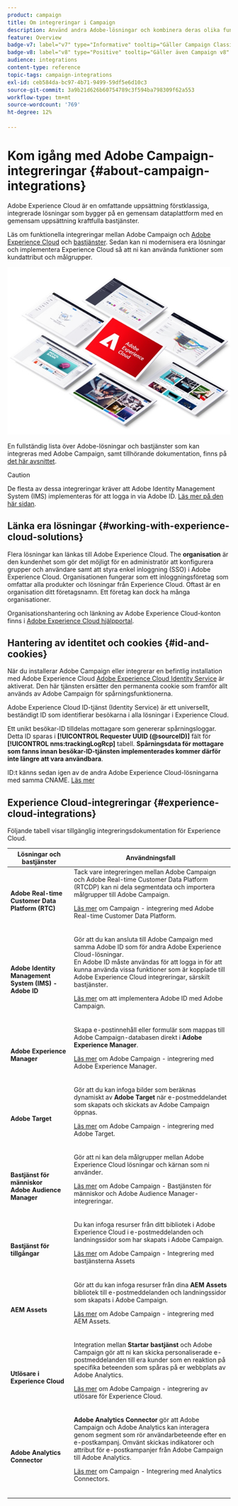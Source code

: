```yaml
---
product: campaign
title: Om integreringar i Campaign
description: Använd andra Adobe-lösningar och kombinera deras olika funktioner med Campaign
feature: Overview
badge-v7: label="v7" type="Informative" tooltip="Gäller Campaign Classic v7"
badge-v8: label="v8" type="Positive" tooltip="Gäller även Campaign v8"
audience: integrations
content-type: reference
topic-tags: campaign-integrations
exl-id: ceb584da-bc97-4b71-9499-59df5e6d10c3
source-git-commit: 3a9b21d626b60754789c3f594ba798309f62a553
workflow-type: tm+mt
source-wordcount: '769'
ht-degree: 12%

---
```


# Kom igång med Adobe Campaign-integreringar {#about-campaign-integrations}



Adobe Experience Cloud är en omfattande uppsättning förstklassiga, integrerade lösningar som bygger på en gemensam dataplattform med en gemensam uppsättning kraftfulla bastjänster.

Läs om funktionella integreringar mellan Adobe Campaign och [Adobe Experience Cloud](https://experienceleague.adobe.com/docs/core-services/interface/marketing-cloud-integrations.html) och [bastjänster](https://experienceleague.adobe.com/docs/core-services/interface/about-core-services/core-services.html). Sedan kan ni modernisera era lösningar och implementera Experience Cloud så att ni kan använda funktioner som kundattribut och målgrupper.

![](assets/ExCloud-solutions.png)

En fullständig lista över Adobe-lösningar och bastjänster som kan integreras med Adobe Campaign, samt tillhörande dokumentation, finns på [det här avsnittet](#experience-cloud-integrations).

>[!CAUTION]
>
>De flesta av dessa integreringar kräver att Adobe Identity Management System (IMS) implementeras för att logga in via Adobe ID. [Läs mer på den här sidan](../../integrations/using/about-adobe-id.md).
>

## Länka era lösningar {#working-with-experience-cloud-solutions}

Flera lösningar kan länkas till Adobe Experience Cloud. The **organisation** är den kundenhet som gör det möjligt för en administratör att konfigurera grupper och användare samt att styra enkel inloggning (SSO) i Adobe Experience Cloud. Organisationen fungerar som ett inloggningsföretag som omfattar alla produkter och lösningar från Experience Cloud. Oftast är en organisation ditt företagsnamn. Ett företag kan dock ha många organisationer.

Organisationshantering och länkning av Adobe Experience Cloud-konton finns i [Adobe Experience Cloud hjälpportal](https://experienceleague.adobe.com/docs/core-services/interface/manage-users-and-products/organizations.html).

## Hantering av identitet och cookies {#id-and-cookies}

När du installerar Adobe Campaign eller integrerar en befintlig installation med Adobe Experience Cloud [Adobe Experience Cloud Identity Service](https://experienceleague.adobe.com/docs/id-service/using/home.html) är aktiverat. Den här tjänsten ersätter den permanenta cookie som framför allt används av Adobe Campaign för spårningsfunktionerna.

Adobe Experience Cloud ID-tjänst (Identity Service) är ett universellt, beständigt ID som identifierar besökarna i alla lösningar i Experience Cloud.

Ett unikt besökar-ID tilldelas mottagare som genererar spårningsloggar. Detta ID sparas i **[!UICONTROL Requester UUID (@sourceID)]** fält för **[!UICONTROL nms:trackingLogRcp]** tabell. **Spårningsdata för mottagare som fanns innan besökar-ID-tjänsten implementerades kommer därför inte längre att vara användbara**.

ID:t känns sedan igen av de andra Adobe Experience Cloud-lösningarna med samma CNAME. [Läs mer](https://experienceleague.adobe.com/docs/id-service/using/reference/analytics-reference/cname.html)

## Experience Cloud-integreringar {#experience-cloud-integrations}

Följande tabell visar tillgänglig integreringsdokumentation för Experience Cloud.

<table> 
 <thead> 
  <tr> 
   <th> Lösningar och bastjänster<br /> </th> 
   <th> Användningsfall<br /> </th> 
  </tr> 
 </thead> 
 <tbody> 
  <tr> 
   <td> <strong>Adobe Real-time Customer Data Platform (RTC)</strong><br /> </td> 
   <td> Tack vare integreringen mellan Adobe Campaign och Adobe Real-time Customer Data Platform (RTCDP) kan ni dela segmentdata och importera målgrupper till Adobe Campaign.<br /> <p><a href="../../integrations/using/get-started-sources-destinations.md">Läs mer</a> om Campaign - integrering med Adobe Real-time Customer Data Platform.</p><br /> </td> 
  </tr> 
  <tr> 
   <td> <strong>Adobe Identity Management System (IMS) - Adobe ID</strong><br /> </td> 
   <td> Gör att du kan ansluta till Adobe Campaign med samma Adobe ID som för andra Adobe Experience Cloud-lösningar.<br /> En Adobe ID måste användas för att logga in för att kunna använda vissa funktioner som är kopplade till Adobe Experience Cloud integreringar, särskilt bastjänster.<br /> <p><a href="../../integrations/using/about-adobe-id.md">Läs mer</a> om att implementera Adobe ID med Adobe Campaign.</p><br /> </td> 
  </tr> 
  <tr> 
   <td> <strong>Adobe Experience Manager</strong><br /> </td> 
   <td> Skapa e-postinnehåll eller formulär som mappas till Adobe Campaign-databasen direkt i <strong>Adobe Experience Manager</strong>.<br /> <p><a href="../../integrations/using/about-adobe-experience-manager.md">Läs mer</a> om Adobe Campaign - integrering med Adobe Experience Manager.</p><br /> </td> 
  </tr> 
  <tr> 
   <td> <strong>Adobe Target</strong><br /> </td> 
   <td> Gör att du kan infoga bilder som beräknas dynamiskt av <strong>Adobe Target</strong> när e-postmeddelandet som skapats och skickats av Adobe Campaign öppnas.<br /> <p><a href="../../integrations/using/integrating-with-adobe-target.md">Läs mer</a> om Adobe Campaign - integrering med Adobe Target.</p><br /> </td> 
  </tr> 
  <tr> 
   <td> <strong>Bastjänst för människor</strong><br /> <strong>Adobe Audience Manager</strong><br /> </td> 
   <td> Gör att ni kan dela målgrupper mellan Adobe Experience Cloud lösningar och kärnan som ni använder.<br /> <p><a href="../../integrations/using/sharing-audiences-with-adobe-experience-cloud.md">Läs mer</a> om Adobe Campaign - Bastjänsten för människor och Adobe Audience Manager-integreringar.</p><br /> </td> 
  </tr> 
  <tr> 
   <td> <strong>Bastjänst för tillgångar</strong><br /> </td> 
   <td> Du kan infoga resurser från ditt bibliotek i Adobe Experience Cloud i e-postmeddelanden och landningssidor som har skapats i Adobe Campaign.<br /> <p><a href="../../integrations/using/configuring-access-to-assets.md#integrating-with-experience-cloud-assets">Läs mer</a> om Adobe Campaign - Integrering med bastjänsterna Assets</p><br /> </td> 
  </tr> 
  <tr> 
   <td> <strong>AEM Assets</strong><br /> </td> 
   <td> Gör att du kan infoga resurser från dina <strong>AEM Assets</strong> bibliotek till e-postmeddelanden och landningssidor som skapats i Adobe Campaign.<br /> <p><a href="../../integrations/using/configuring-access-to-assets.md#integrating-with-aem-assets">Läs mer</a> om Adobe Campaign - integrering med AEM Assets.</p><br /> </td> 
  </tr> 
  <tr> 
   <td> <strong>Utlösare i Experience Cloud</strong><br /> </td> 
   <td> Integration mellan <strong>Startar bastjänst</strong> och Adobe Campaign gör att ni kan skicka personaliserade e-postmeddelanden till era kunder som en reaktion på specifika beteenden som spåras på er webbplats av Adobe Analytics.<br /> <p><a href="https://helpx.adobe.com/se/campaign/kb/triggers-and-campaign.html">Läs mer</a> om Adobe Campaign - integrering av utlösare för Experience Cloud.</p><br /> </td> 
  </tr> 
  <tr> 
   <td> <strong>Adobe Analytics Connector</strong><br /> </td> 
   <td> <strong>Adobe Analytics Connector</strong> gör att Adobe Campaign och Adobe Analytics kan interagera genom segment som rör användarbeteende efter en e-postkampanj. Omvänt skickas indikatorer och attribut för e-postkampanjer från Adobe Campaign till Adobe Analytics.<br /> <p><a href="../../platform/using/adobe-analytics-connector.md">Läs mer</a> om Campaign - Integrering med Analytics Connectors.</p><br /> </td> 
  </tr> 
 </tbody> 
</table>
